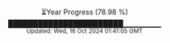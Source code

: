 <p align="center">
⏳Year Progress (78.98 %) <br>
███████████████████████▁▁▁▁▁▁▁ <br>
<sub>Updated: Wed, 16 Oct 2024 01:41:05 GMT</sub>
</p>


